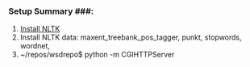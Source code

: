 ### Setup Summary ###:
1.  [Install NLTK](http://www.nltk.org/install.html)
2.  Install NLTK data: maxent_treebank_pos_tagger, punkt, stopwords, wordnet,
3.  ~/repos/wsdrepo$ python -m CGIHTTPServer